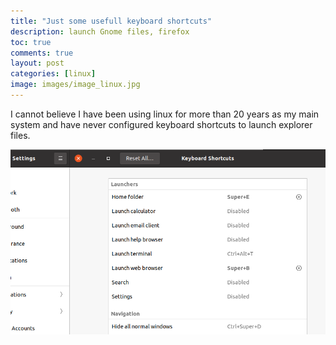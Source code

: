 ```yaml
---
title: "Just some usefull keyboard shortcuts"
description: launch Gnome files, firefox
toc: true
comments: true
layout: post
categories: [linux]
image: images/image_linux.jpg
---
```




I cannot believe I have been using linux for more than 20 years as my main system and have never configured keyboard shortcuts to launch explorer files.



![](../images/keyboard_shortcuts.png)



